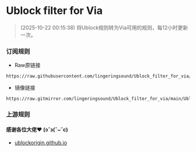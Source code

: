 # Ublock filter for Via
> (2025-10-22 00:15:38)
> 将Ublock规则转为Via可用的规则，每12小时更新一次。

### 订阅规则
- Raw原链接
```
https://raw.githubusercontent.com/lingeringsound/Ublock_filter_for_via/refs/heads/main/Ublock_filter_for_via.txt
```
- 镜像链接
```
https://raw.gitmirror.com/lingeringsound/Ublock_filter_for_via/main/Ublock_filter_for_via.txt
```

### 上游规则
#### 感谢各位大佬❤ (ɔˆз(ˆ⌣ˆc)
- [ublockorigin.github.io](https://ublockorigin.github.io/uAssets)

